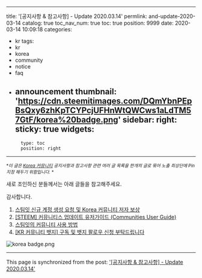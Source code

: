 
---
title: '[공지사항 & 참고사항] - Update 2020.03.14'
permlink: and-update-2020-03-14
catalog: true
toc_nav_num: true
toc: true
position: 9999
date: 2020-03-14 10:09:18
categories:
- kr
tags:
- kr
- korea
- community
- notice
- faq
- announcement
thumbnail: 'https://cdn.steemitimages.com/DQmYbnPEpBsQxy6zhKpTCYPcjUFHnWtQWCws1aLdTM57GtF/korea%20badge.png'
sidebar:
    right:
        sticky: true
widgets:
    -
        type: toc
        position: right
---


<sub>**이 글은 [Korea 커뮤니티](https://steemit.com/created/hive-196917) 공지사항과 참고사항 관련 여러 글 목록을 한개의 글로 묶어 노출 최상단에 Pin지정 해두기 위함입니다.* *</sub>

새로 조인하신 분들께서는 아래 글들을 참고해주세요.

감사합니다.

1. [스팀잇 신규 계정 생성 요청 및 Korea 커뮤니티 저자 보상](https://steemit.com/hive-196917/@jaydih/rep98-korea)
2. [[STEEM] 커뮤니티스 업데이트 유저가이드 (Communities User Guide)](https://steemit.com/hive-196917/@donekim/steem-communities-user-guide)
3. [스팀잇의 커뮤니티 사용 방법](https://steemit.com/hive-196917/@jayplayco/5fudeu)
4. [[KR 커뮤니티 뱃지] 구독 및 뱃지 팔로우 신청 부탁드립니다](https://steemit.com/hive-196917/@donekim/2kp6ef-kr)



![korea badge.png](https://cdn.steemitimages.com/DQmYbnPEpBsQxy6zhKpTCYPcjUFHnWtQWCws1aLdTM57GtF/korea%20badge.png)

- - -

This page is synchronized from the post: ['[공지사항 & 참고사항] - Update 2020.03.14'](https://steemit.com/@jaydih/and-update-2020-03-14)
